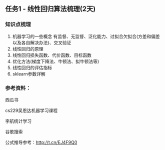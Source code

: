 ## 任务1 - 线性回归算法梳理(2天)

### 知识点梳理

1. 机器学习的一些概念
有监督、无监督、泛化能力、过拟合欠拟合(方差和偏差以及各自解决办法)、交叉验证
2. 线性回归的原理
3. 线性回归损失函数、代价函数、目标函数
4. 优化方法(梯度下降法、牛顿法、拟牛顿法等)
5. 线性回归的评估指标
6. sklearn参数详解



### 参考资料：

西瓜书  

cs229吴恩达机器学习课程

李航统计学习

谷歌搜索

公式推导参考：http://t.cn/EJ4F9Q0